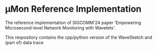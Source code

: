 
# μMon Reference Implementation

The reference implementation of SIGCOMM'24 paper 'Empowering Microsecond-level Network Monitoring with Wavelets'.

This respository contains the cpp/python version of the WaveSketch and (part of) data trace 